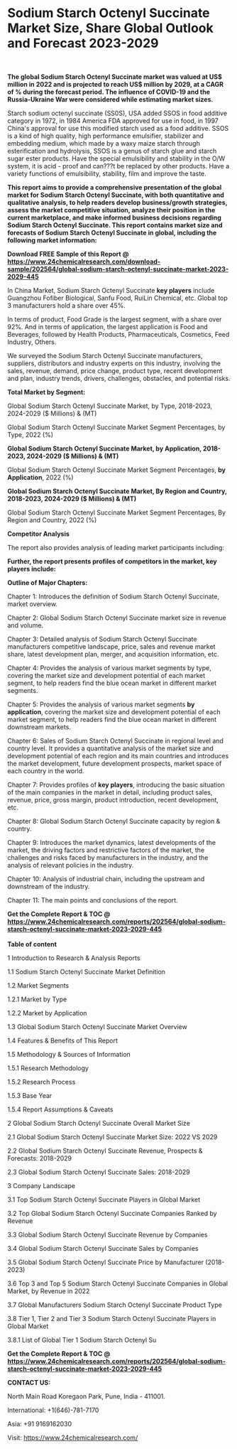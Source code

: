 <h1>Sodium Starch Octenyl Succinate Market Size, Share Global Outlook and Forecast 2023-2029</h1><br/><p><strong>The global Sodium Starch Octenyl Succinate market was valued at US$ million in 2022 and is projected to reach US$ million by 2029, at a <strong>CAGR</strong> of % during the forecast period. The influence of COVID-19 and the Russia-Ukraine War were considered while estimating market sizes.</strong></p><p>Starch sodium octenyl succinate (SS0S), USA added SSOS in food additive category in 1972, in 1984 America FDA approved for use in food, in 1997 China's approval for use this modified starch used as a food additive. SSOS is a kind of high quality, high performance emulsifier, stabilizer and embedding medium, which made by a waxy maize starch through esterification and hydrolysis, SSOS is a genus of starch glue and starch sugar ester products. Have the special emulsibility and stability in the O/W system, it is acid - proof and can???t be replaced by other products. Have a variety functions of emulsibility, stability, film and improve the taste.</p><p><strong>This report aims to provide a comprehensive presentation of the global market for Sodium Starch Octenyl Succinate, with both quantitative and qualitative analysis, to help readers develop business/growth strategies, assess the market competitive situation, analyze their position in the current marketplace, and make informed business decisions regarding Sodium Starch Octenyl Succinate. This report contains market size and forecasts of Sodium Starch Octenyl Succinate in global, including the following market information:</strong></p><div><b>Download FREE Sample of this Report @ <a href="https://www.24chemicalresearch.com/download-sample/202564/global-sodium-starch-octenyl-succinate-market-2023-2029-445">https://www.24chemicalresearch.com/download-sample/202564/global-sodium-starch-octenyl-succinate-market-2023-2029-445</a></b></div><p>In China Market, Sodium Starch Octenyl Succinate <strong>key players</strong> include Guangzhou Fofiber Biological, Sanfu Food, RuiLin Chemical, etc. Global top 3 manufacturers hold a share over 45%.</p><p>In terms of product, Food Grade is the largest segment, with a share over 92%. And in terms of application, the largest application is Food and Beverages, followed by Health Products, Pharmaceuticals, Cosmetics, Feed Industry, Others.</p><p>We surveyed the Sodium Starch Octenyl Succinate manufacturers, suppliers, distributors and industry experts on this industry, involving the sales, revenue, demand, price change, product type, recent development and plan, industry trends, drivers, challenges, obstacles, and potential risks.</p><p><strong>Total Market by Segment:</strong></p><p>Global Sodium Starch Octenyl Succinate Market, by Type, 2018-2023, 2024-2029 ($ Millions) & (MT)</p><p>Global Sodium Starch Octenyl Succinate Market Segment Percentages, by Type, 2022 (%)</p><p><strong>Global Sodium Starch Octenyl Succinate Market, <strong>by Application</strong>, 2018-2023, 2024-2029 ($ Millions) & (MT)</strong></p><p>Global Sodium Starch Octenyl Succinate Market Segment Percentages, <strong>by Application</strong>, 2022 (%)</p><p><strong>Global Sodium Starch Octenyl Succinate Market, By Region and Country, 2018-2023, 2024-2029 ($ Millions) & (MT)</strong></p><p>Global Sodium Starch Octenyl Succinate Market Segment Percentages, By Region and Country, 2022 (%)</p><p><strong>Competitor Analysis</strong></p><p>The report also provides analysis of leading market participants including:</p><p><strong>Further, the report presents profiles of competitors in the market, <strong>key players</strong> include:</strong></p><p><strong>Outline of Major Chapters:</strong></p><p>Chapter 1: Introduces the definition of Sodium Starch Octenyl Succinate, market overview.</p><p>Chapter 2: Global Sodium Starch Octenyl Succinate market size in revenue and volume.</p><p>Chapter 3: Detailed analysis of Sodium Starch Octenyl Succinate manufacturers competitive landscape, price, sales and revenue market share, latest development plan, merger, and acquisition information, etc.</p><p>Chapter 4: Provides the analysis of various market segments by type, covering the market size and development potential of each market segment, to help readers find the blue ocean market in different market segments.</p><p>Chapter 5: Provides the analysis of various market segments <strong>by application</strong>, covering the market size and development potential of each market segment, to help readers find the blue ocean market in different downstream markets.</p><p>Chapter 6: Sales of Sodium Starch Octenyl Succinate in regional level and country level. It provides a quantitative analysis of the market size and development potential of each region and its main countries and introduces the market development, future development prospects, market space of each country in the world.</p><p>Chapter 7: Provides profiles of <strong>key players</strong>, introducing the basic situation of the main companies in the market in detail, including product sales, revenue, price, gross margin, product introduction, recent development, etc.</p><p>Chapter 8: Global Sodium Starch Octenyl Succinate capacity by region & country.</p><p>Chapter 9: Introduces the market dynamics, latest developments of the market, the driving factors and restrictive factors of the market, the challenges and risks faced by manufacturers in the industry, and the analysis of relevant policies in the industry.</p><p>Chapter 10: Analysis of industrial chain, including the upstream and downstream of the industry.</p><p>Chapter 11: The main points and conclusions of the report.</p><div><b>Get the Complete Report & TOC @ <a href="https://www.24chemicalresearch.com/reports/202564/global-sodium-starch-octenyl-succinate-market-2023-2029-445">https://www.24chemicalresearch.com/reports/202564/global-sodium-starch-octenyl-succinate-market-2023-2029-445</a></b></div><br><b>Table of content</b><p>1 Introduction to Research & Analysis Reports<br />
 
  1.1 Sodium Starch Octenyl Succinate Market Definition<br />
 
  1.2 Market Segments<br />
 
  1.2.1 Market by Type<br />
 
  1.2.2 Market by Application<br />
 
  1.3 Global Sodium Starch Octenyl Succinate Market Overview<br />
 
  1.4 Features & Benefits of This Report<br />
 
  1.5 Methodology & Sources of Information<br />
 
  1.5.1 Research Methodology<br />
 
  1.5.2 Research Process<br />
 
  1.5.3 Base Year<br />
 
  1.5.4 Report Assumptions & Caveats<br />
 
 2 Global Sodium Starch Octenyl Succinate Overall Market Size<br />
 
  2.1 Global Sodium Starch Octenyl Succinate Market Size: 2022 VS 2029<br />
 
  2.2 Global Sodium Starch Octenyl Succinate Revenue, Prospects & Forecasts: 2018-2029<br />
 
  2.3 Global Sodium Starch Octenyl Succinate Sales: 2018-2029<br />
 
 3 Company Landscape<br />
 
  3.1 Top Sodium Starch Octenyl Succinate Players in Global Market<br />
 
  3.2 Top Global Sodium Starch Octenyl Succinate Companies Ranked by Revenue<br />
 
  3.3 Global Sodium Starch Octenyl Succinate Revenue by Companies<br />
 
  3.4 Global Sodium Starch Octenyl Succinate Sales by Companies<br />
 
  3.5 Global Sodium Starch Octenyl Succinate Price by Manufacturer (2018-2023)<br />
 
  3.6 Top 3 and Top 5 Sodium Starch Octenyl Succinate Companies in Global Market, by Revenue in 2022<br />
 
  3.7 Global Manufacturers Sodium Starch Octenyl Succinate Product Type<br />
 
  3.8 Tier 1, Tier 2 and Tier 3 Sodium Starch Octenyl Succinate Players in Global Market<br />
 
  3.8.1 List of Global Tier 1 Sodium Starch Octenyl Su<br><div><b>Get the Complete Report & TOC @ <a href="https://www.24chemicalresearch.com/reports/202564/global-sodium-starch-octenyl-succinate-market-2023-2029-445">https://www.24chemicalresearch.com/reports/202564/global-sodium-starch-octenyl-succinate-market-2023-2029-445</a></b></div></p>
 
 <b>CONTACT US:</b><br>
 
 North Main Road Koregaon Park, Pune, India - 411001.<br/>
 
 International: +1(646)-781-7170<br/>
 
 Asia: +91 9169162030<br/>
 
 Visit: <a href="https://www.24chemicalresearch.com/">https://www.24chemicalresearch.com/</a>
 
 <br>